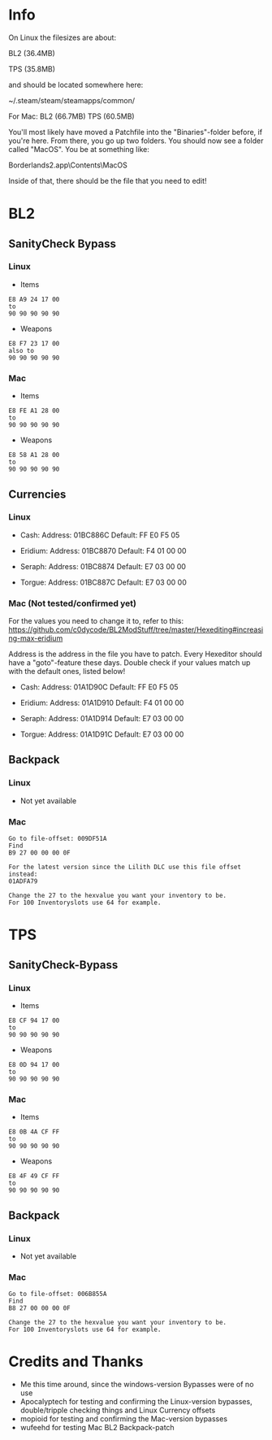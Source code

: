 # Info
On Linux the filesizes are about:

BL2 (36.4MB)

TPS (35.8MB)

and should be located somewhere here:

~/.steam/steam/steamapps/common/

For Mac:
BL2 (66.7MB)
TPS (60.5MB)

You'll most likely have moved a Patchfile into the "Binaries"-folder before, if you're here.
From there, you go up two folders. You should now see a folder called "MacOS". 
You be at something like:

Borderlands2.app\Contents\MacOS

Inside of that, there should be the file that you need to edit!


# BL2
## SanityCheck Bypass
### Linux
- Items
```
E8 A9 24 17 00
to
90 90 90 90 90
```

- Weapons
```
E8 F7 23 17 00
also to
90 90 90 90 90
```

### Mac
- Items
```
E8 FE A1 28 00
to
90 90 90 90 90
```

- Weapons
```
E8 58 A1 28 00
to
90 90 90 90 90
```
## Currencies
### Linux
- Cash:
Address: 01BC886C
Default: FF E0 F5 05

- Eridium:
Address: 01BC8870
Default: F4 01 00 00

- Seraph:
Address: 01BC8874
Default: E7 03 00 00

- Torgue:
Address: 01BC887C
Default: E7 03 00 00

### Mac (Not tested/confirmed yet)
For the values you need to change it to, refer to this:
https://github.com/c0dycode/BL2ModStuff/tree/master/Hexediting#increasing-max-eridium

Address is the address in the file you have to patch. Every Hexeditor should have a "goto"-feature these days.
Double check if your values match up with the default ones, listed below!

- Cash:
Address: 01A1D90C
Default: FF E0 F5 05

- Eridium:
Address: 01A1D910
Default: F4 01 00 00

- Seraph:
Address: 01A1D914
Default: E7 03 00 00

- Torgue:
Address: 01A1D91C
Default: E7 03 00 00

## Backpack
### Linux
- Not yet available

### Mac
```
Go to file-offset: 009DF51A
Find 
B9 27 00 00 00 0F

For the latest version since the Lilith DLC use this file offset instead:
01ADFA79

Change the 27 to the hexvalue you want your inventory to be.
For 100 Inventoryslots use 64 for example.
```

# TPS
## SanityCheck-Bypass
### Linux
- Items
```
E8 CF 94 17 00
to
90 90 90 90 90
```

- Weapons
```
E8 0D 94 17 00
to
90 90 90 90 90
```

### Mac
- Items
```
E8 0B 4A CF FF
to
90 90 90 90 90
```

- Weapons
```
E8 4F 49 CF FF
to
90 90 90 90 90
```

## Backpack
### Linux
- Not yet available

### Mac
```
Go to file-offset: 006B855A
Find 
B8 27 00 00 00 0F

Change the 27 to the hexvalue you want your inventory to be.
For 100 Inventoryslots use 64 for example.
```

# Credits and Thanks
- Me this time around, since the windows-version Bypasses were of no use
- Apocalyptech for testing and confirming the Linux-version bypasses, double/tripple checking things and Linux Currency offsets
- mopioid for testing and confirming the Mac-version bypasses
- wufeehd for testing Mac BL2 Backpack-patch
